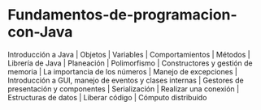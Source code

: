 # Fundamentos-de-programacion-con-Java
Introducción a Java | Objetos | Variables | Comportamientos | Métodos | Librería de Java | Planeación | Polimorfismo | Constructores y gestión de memoria | La importancia de los números | Manejo de excepciones | Introducción a GUI, manejo de eventos y clases internas | Gestores de presentación y componentes | Serialización | Realizar una conexión | Estructuras de datos | Liberar código | Cómputo distribuido 
